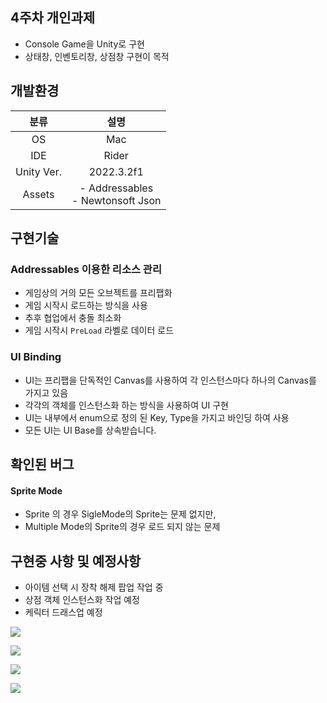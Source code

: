 4주차 개인과제
--

- Console Game을 Unity로 구현
- 상태창, 인벤토리창, 상점창 구현이 목적

개발환경
--

|분류|설명|
|:--:|:--:|
|OS|Mac|
|IDE|Rider|
|Unity Ver.|2022.3.2f1|
|Assets| - Addressables<br>  - Newtonsoft Json|


구현기술
--

### Addressables 이용한 리소스 관리

- 게임상의 거의 모든 오브젝트를 프리팹화
- 게임 시작시 로드하는 방식을 사용
- 추후 협업에서 충돌 최소화
- 게임 시작시  `PreLoad` 라벨로 데이터 로드


### UI Binding

- UI는 프리팹을 단독적인 Canvas를 사용하여 각 인스턴스마다 하나의 Canvas를 가지고 있음
- 각각의 객체를 인스턴스화 하는 방식을 사용하여 UI 구현
- UI는 내부에서 enum으로 정의 된 Key, Type을 가지고 바인딩 하여 사용
- 모든 UI는 UI Base를 상속받습니다.


확인된 버그
--

#### Sprite Mode

- Sprite 의 경우 SigleMode의 Sprite는 문제 없지만, 
- Multiple Mode의 Sprite의 경우 로드 되지 않는 문제


구현중 사항 및 예정사항
--

- 아이템 선택 시 장착 해제 팝업 작업 중
- 상점 객체 인스턴스화 작업 예정
- 케릭터 드래스업 예정

![](https://i.imgur.com/iIFbkiZ.jpg)

![](https://i.imgur.com/3nmo6Hi.jpg)

![](https://i.imgur.com/XYUrLe4.jpg)

![](https://i.imgur.com/f1B0cAa.jpg)
